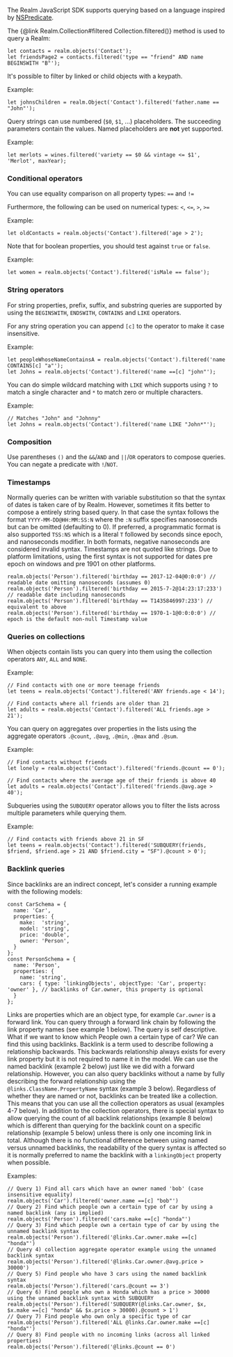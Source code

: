 The Realm JavaScript SDK supports querying based on a language inspired by [NSPredicate](https://realm.io/news/nspredicate-cheatsheet/). 

The {@link Realm.Collection#filtered Collection.filtered()} method is used to query a Realm:

```JS
let contacts = realm.objects('Contact');
let friendsPage2 = contacts.filtered('type == "friend" AND name BEGINSWITH "B"');
```

It's possible to filter by linked or child objects with a keypath.

Example:
```JS
let johnsChildren = realm.Object('Contact').filtered('father.name == "John"');
```

Query strings can use numbered (`$0`, `$1`, ...) placeholders. The succeeding parameters contain the values.
Named placeholders are **not** yet supported.

Example:
```JS
let merlots = wines.filtered('variety == $0 && vintage <= $1', 'Merlot', maxYear);
```


### Conditional operators
You can use equality comparison on all property types: 
`==` and `!=` 

Furthermore, the following can be used on numerical types:
`<`, `<=`, `>`, `>=`

Example:
```JS
let oldContacts = realm.objects('Contact').filtered('age > 2');
```

Note that for boolean properties, you should test against `true` or `false`.

Example:
```JS
let women = realm.objects('Contact').filtered('isMale == false');
```

### String operators
For string properties, prefix, suffix, and substring queries are supported by using the `BEGINSWITH`, `ENDSWITH`, `CONTAINS` and `LIKE` operators.

For any string operation you can append `[c]` to the operator to make it case insensitive.

Example:
```JS
let peopleWhoseNameContainsA = realm.objects('Contact').filtered('name CONTAINS[c] "a"');
let Johns = realm.objects('Contact').filtered('name ==[c] "john"');
```

You can do simple wildcard matching with `LIKE` which supports using `?` to match a single character and `*` to match zero or multiple characters.

Example:
```JS
// Matches "John" and "Johnny"
let Johns = realm.objects('Contact').filtered('name LIKE "John*"');
```

### Composition
Use parentheses `()` and the `&&`/`AND` and `||`/`OR` operators to compose queries. You can negate a predicate with `!`/`NOT`.

### Timestamps

Normally queries can be written with variable substitution so that the syntax of dates is taken care of by Realm. However, sometimes it fits better to compose a entirely string based query. In that case the syntax follows the format `YYYY-MM-DD@HH:MM:SS:N` where the `:N` suffix specifies nanoseconds but can be omitted (defaulting to 0). If preferred, a programmatic format is also supported `TSS:NS` which is a literal `T` followed by seconds since epoch, and nanoseconds modifier. In both formats, negative nanoseconds are considered invalid syntax. Timestamps are not quoted like strings. Due to platform limitations, using the first syntax is not supported for dates pre epoch on windows and pre 1901 on other platforms.

```JS
realm.objects('Person').filtered('birthday == 2017-12-04@0:0:0') // readable date omitting nanoseconds (assumes 0)
realm.objects('Person').filtered('birthday == 2015-7-2@14:23:17:233') // readable date including nanoseconds
realm.objects('Person').filtered('birthday == T1435846997:233') // equivalent to above
realm.objects('Person').filtered('birthday == 1970-1-1@0:0:0:0') // epoch is the default non-null Timestamp value
```

### Queries on collections

When objects contain lists you can query into them using the collection operators `ANY`, `ALL` and `NONE`.

Example:
```JS
// Find contacts with one or more teenage friends
let teens = realm.objects('Contact').filtered('ANY friends.age < 14');

// Find contacts where all friends are older than 21
let adults = realm.objects('Contact').filtered('ALL friends.age > 21');
```

You can query on aggregates over properties in the lists using the aggregate operators `.@count`, `.@avg`, `.@min`, `.@max` and `.@sum`.

Example:
```JS
// Find contacts without friends
let lonely = realm.objects('Contact').filtered('friends.@count == 0');

// Find contacts where the average age of their friends is above 40
let adults = realm.objects('Contact').filtered('friends.@avg.age > 40');
```

Subqueries using the `SUBQUERY` operator allows you to filter the lists across multiple parameters while querying them.

Example:
```JS
// Find contacts with friends above 21 in SF
let teens = realm.objects('Contact').filtered('SUBQUERY(friends, $friend, $friend.age > 21 AND $friend.city = "SF").@count > 0');
```

### Backlink queries

Since backlinks are an indirect concept, let's consider a running example with the following models:

```JS
const CarSchema = {
  name: 'Car',
  properties: {
    make:  'string',
    model: 'string',
    price: 'double',
    owner: 'Person',
  }
};
const PersonSchema = {
  name: 'Person',
  properties: {
    name: 'string',
    cars: { type: 'linkingObjects', objectType: 'Car', property: 'owner' }, // backlinks of Car.owner, this property is optional
  }
};
```

Links are properties which are an object type, for example `Car.owner` is a forward link. You can query through a forward link chain by following the link property names (see example 1 below). The query is self descriptive.
What if we want to know which People own a certain type of car? We can find this using backlinks. Backlink is a term used to describe following a relationship backwards. This backwards relationship always exists for every link property but it is not required to name it in the model. We can use the named backlink (example 2 below) just like we did with a forward relationship. However, you can also query backlinks without a name by fully describing the forward relationship using the ` @links.ClassName.PropertyName` syntax (example 3 below). Regardless of whether they are named or not, backlinks can be treated like a collection. This means that you can use all the collection operators as usual (examples 4-7 below). In addition to the collection operators, there is special syntax to allow querying the count of all backlink relationships (example 8 below) which is different than querying for the backlink count on a specific relationship (example 5 below) unless there is only one incoming link in total. Although there is no functional difference between using named versus unnamed backlinks, the readability of the query syntax is affected so it is normally preferred to name the backlink with a `linkingObject` property when possible.

Examples:
```JS
// Query 1) Find all cars which have an owner named 'bob' (case insensitive equality)
realm.objects('Car').filtered('owner.name ==[c] "bob"')
// Query 2) Find which people own a certain type of car by using a named backlink (any is implied)
realm.objects('Person').filtered('cars.make ==[c] "honda"')
// Query 3) Find which people own a certain type of car by using the unnamed backlink syntax
realm.objects('Person').filtered('@links.Car.owner.make ==[c] "honda"')
// Query 4) collection aggregate operator example using the unnamed backlink syntax
realm.objects('Person').filtered('@links.Car.owner.@avg.price > 30000')
// Query 5) Find people who have 3 cars using the named backlink syntax
realm.objects('Person').filtered('cars.@count == 3')
// Query 6) Find people who own a Honda which has a price > 30000 using the unnamed backlink syntax with SUBQUERY
realm.objects('Person').filtered('SUBQUERY(@links.Car.owner, $x, $x.make ==[c] "honda" && $x.price > 30000).@count > 1')
// Query 7) Find people who own only a specific type of car
realm.objects('Person').filtered('ALL @links.Car.owner.make ==[c] "honda"')
// Query 8) Find people with no incoming links (across all linked properties)
realm.objects('Person').filtered('@links.@count == 0')
```
